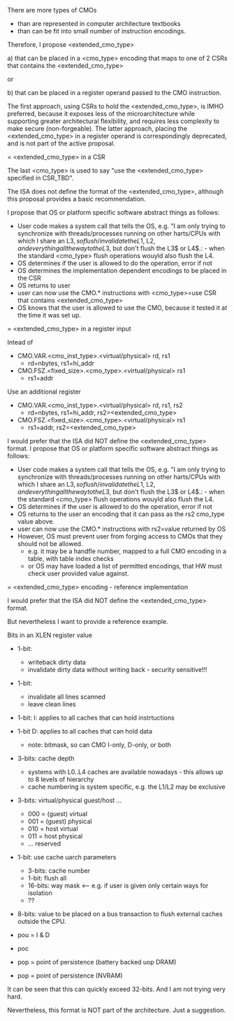 There are more types of CMOs
* than are represented in computer architecture textbooks
* than can be fit into small number of instruction encodings.

Therefore, I propose <extended_cmo_type>

a) that can be placed in a <cmo_type> encoding that maps to one of 2 CSRs that contains the <extended_cmo_type>

or

b) that can be placed in a register operand passed to the CMO instruction.


The first approach, using CSRs to hold the <extended_cmo_type>, is IMHO preferred, because it exposes less of the microarchitecture while supporting greater architectural flexibility, and requires less complexity to make secure (non-forgeable).  The latter approach, placing the <extended_cmo_type> in a register operand is correspondingly deprecated, and is not part of the active proposal.


= <extended_cmo_type> in a CSR

The last <cmo_type> is used to say "use the <extended_cmo_type> specified in CSR_TBD".

The ISA does not define the format of the <extended_cmo_type>, although this proposal provides a basic recommendation.

I propose that OS or platform specific software abstract things as follows:
* User code makes a system call that tells the OS, e.g.  "I am only trying to synchronize with threads/processes running on other harts/CPUs with which I share an L3$, so flush/invalidate the L1$, L2$, and everything all the way to the L3$, but don't flush the L3$ or L4$.: - when the standard <cmo_type> flush operations wouyld also flush the L4.
* OS determines if the user is allowed to do the operation, error if not
* OS determines the implementation dependent encodings to be placed in the CSR
* OS returns to user
* user can now use the CMO.* instructions with <cmo_type>=use CSR that contains <extended_cmo_type>
* OS knows that the user is allowed to use the CMO, because it tested it at the time it was set up.

= <extended_cmo_type> in a register input

Intead of
* CMO.VAR.<cmo_inst_type>.<virtual/physical> rd, rs1
  * rd=nbytes, rs1=hi_addr
* CMO.FSZ.<fixed_size>.<cmo_type>.<virtual/physical> rs1
  * rs1=addr

Use an additional register
* CMO.VAR.<cmo_inst_type>.<virtual/physical> rd, rs1, rs2
  * rd=nbytes, rs1=hi_addr, rs2=<extended_cmo_type>
* CMO.FSZ.<fixed_size>.<cmo_type>.<virtual/physical> rs1
  * rs1=addr, rs2=<extended_cmo_type>

I would prefer that the ISA did NOT define the <extended_cmo_type> format.
I propose that OS or platform specific software abstract things as follows:
* User code makes a system call that tells the OS, e.g.  "I am only trying to synchronize with threads/processes running on other harts/CPUs with which I share an L3$, so flush/invalidate the L1$, L2$, and everything all the way to the L3$, but don't flush the L3$ or L4$.: - when the standard <cmo_type> flush operations wouyld also flush the L4.
* OS determines if the user is allowed to do the operation, error if not
* OS returns to the user an encoding that it can pass as the rs2 cmo_type value above.
* user can now use the CMO.* instructions with rs2=value returned by OS
* However, OS must prevent user from forging access to CMOs that they should not be allowed.
  * e.g. it may be a handfle number, mapped to a full CMO encoding in a table, with table index checks
  * or OS may have loaded a list of permitted encodings, that HW must check user provided value against.

= <extended_cmo_type> encoding - reference implementation

I would prefer that the ISA did NOT define the <extended_cmo_type> format.

But nevertheless I want to provide a reference example.

Bits in an XLEN register value

* 1-bit:
  * writeback dirty data
  * invalidate dirty data without writing back - security sensitive!!!
* 1-bit:
  * invalidate all lines scanned
  * leave clean lines
* 1-bit: I: applies to all caches that can hold instrtuctions
* 1-bit D: applies to all caches that can hold data
  * note: bitmask, so can CMO I-only, D-only, or both
* 3-bits: cache depth
  * systems with L0..L4 caches are available nowadays - this allows up to 8 levels of hierarchy
  * cache numbering is system specific, e.g. the L1/L2 may be exclusive
* 3-bits: virtual/physical guest/host ...
  * 000 = (guest) virtual
  * 001 = (guest) physical
  * 010 = host virtual
  * 011 = host physical
  * ... reserved
* 1-bit: use cache uarch parameters
  * 3-bits: cache number
  * 1-bit: flush all
  * 16-bits: way mask <-- e.g. if user is given only certain ways for isolation
  * ??
* 8-bits: value to be placed on a bus transaction to flush external caches outside the CPU.


* pou = I & D
* poc
* pop = point of persistence (battery backed uop DRAM)
* pop = point of persistence (NVRAM)




It can be seen that this can quickly exceed 32-bits. And I am not trying very hard.

Nevertheless, this format is NOT part of the architecture.  Just a suggestion.
